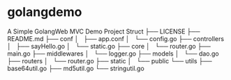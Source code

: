 # golangdemo
A Simple GolangWeb MVC Demo
Project Struct
├── LICENSE
├── README.md
├── conf
│   ├── app.conf
│   └── config.go
├── controllers
│   ├── sayHello.go
│   └── static.go
├── core
│   └── router.go
├── main.go
├── middlewares
│   └── logger.go
├── models
│   └── dao.go
├── routers
│   └── router.go
├── static
│   └── public
└── utils
    ├── base64util.go
    ├── md5util.go
    └── stringutil.go